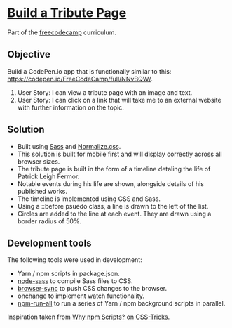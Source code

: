 # [Build a Tribute Page](https://www.freecodecamp.com/challenges/build-a-tribute-page)

Part of the [freecodecamp](https://www.freecodecamp.com) curriculum.

## Objective

Build a CodePen.io app that is functionally similar to this: https://codepen.io/FreeCodeCamp/full/NNvBQW/.

1. User Story: I can view a tribute page with an image and text.
2. User Story: I can click on a link that will take me to an external website with further information on the topic.

## Solution

* Built using [Sass](http://sass-lang.com/) and [Normalize.css](https://necolas.github.io/normalize.css/).
* This solution is built for mobile first and will display correctly across all browser sizes.
* The tribute page is built in the form of a timeline detaling the life of Patrick Leigh Fermor.
* Notable events during his life are shown, alongside details of his published works.
* The timeline is implemented using CSS and Sass.
* Using a ::before psuedo class, a line is drawn to the left of the list.
* Circles are added to the line at each event. They are drawn using a border radius of 50%.

## Development tools

The following tools were used in development:

* Yarn / npm scripts in package.json.
* [node-sass](https://github.com/sass/node-sass) to compile Sass files to CSS.
* [browser-sync](https://github.com/Browsersync/browser-sync) to push CSS changes to the browser.
* [onchange](https://github.com/Qard/onchange) to implement watch functionality.
* [npm-run-all](https://github.com/mysticatea/npm-run-all) to run a series of Yarn / npm background scripts in parallel.

Inspiration taken from [Why npm Scripts?](https://css-tricks.com/why-npm-scripts/) on [CSS-Tricks](https://css-tricks.com).
